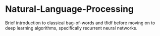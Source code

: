 # Natural-Language-Processing
Brief introduction to classical bag-of-words and tfidf before moving on to deep learning algorithms, specifically recurrent neural networks.
